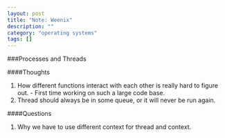 ```yaml
---
layout: post
title: "Note: Weenix"
description: ""
category: "operating systems"
tags: []
---
```


###Processes and Threads

####Thoughts

1. How different functions interact with each other is really hard to figure out. - First time working on such a large code base.
2. Thread should always be in some queue, or it will never be run again.

####Questions

1. Why we have to use different context for thread and context.
